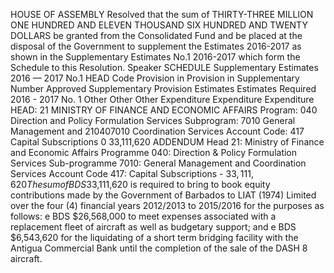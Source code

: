 HOUSE OF ASSEMBLY
Resolved that the sum of THIRTY-THREE MILLION ONE HUNDRED AND ELEVEN THOUSAND SIX HUNDRED AND TWENTY DOLLARS be granted from the Consolidated Fund and be placed at the disposal of the Government to supplement the Estimates 2016-2017 as shown in the Supplementary Estimates No.1 2016-2017 which form the Schedule to this Resolution.
Speaker
SCHEDULE
Supplementary Estimates 2016 — 2017 No.1
HEAD Code Provision in Provision in Supplementary Number Approved Supplementary Provision Estimates Estimates Required 2016 - 2017 No. 1 Other Other Other Expenditure Expenditure Expenditure HEAD: 21 MINISTRY OF FINANCE AND ECONOMIC AFFAIRS Program: 040 Direction and Policy Formulation Services Subprogram: 7010 General Management and 210407010 Coordination Services Account Code: 417 Capital Subscriptions 0 33,111,620
ADDENDUM
Head 21: Ministry of Finance and Economic Affairs Programme 040: Direction & Policy Formulation Services Sub-programme 7010: General Management and Coordination Services
Account Code 417: Capital Subscriptions - $33,111,620
The sum of BDS$33,111,620 is required to bring to book equity contributions made by the Government of Barbados to LIAT (1974) Limited over the four (4) financial years 2012/2013 to 2015/2016 for the purposes as follows:
e BDS $26,568,000 to meet expenses associated with a replacement fleet of aircraft as well as budgetary support; and
e BDS $6,543,620 for the liquidating of a short term bridging facility with the Antigua Commercial Bank until the completion of the sale of the DASH 8 aircraft.
